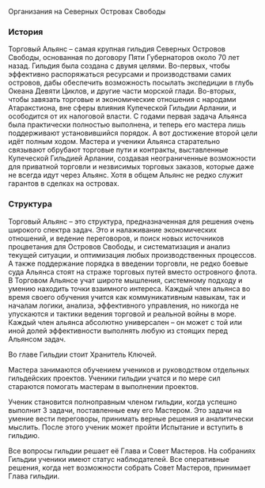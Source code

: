 Организания на Северных Островах Свободы

### История
Торговый Альянс – самая крупная гильдия Северных Островов Свободы, основанная по договору Пяти Губернаторов около 70 лет назад. Гильдия была создана с двумя целями. Во-первых, чтобы эффективно распоряжаться ресурсами и производствами самих островов, дабы обеспечить возможность посылать экспедиции в глубь Океана Девяти Циклов, и другие части морской глади. Во-вторых, чтобы завязать торговые и экономические отношения с народами Атаракстиона, вне сферы влияния Купеческой Гильдии Арлании, и осободится от их налоговой власти. С годами первая задача Альянса была практически полностью выполнена, и теперь его мастера лишь поддерживают установившийся порядок. А вот достижение второй цели идёт полным ходом. Мастера и ученики Альянса старательно связывают обрубают торговые пути и контракты, выставленные Купеческой Гильдией Арлании, создавая неограниченные возможности для приватной торговли и незвисимых торговых заказов, которые даже не всегда идут через Альянс. Хотя в общем Альянс не редко служит гарантов в сделках на островах.

### Структура
Торговый Альянс – это структура, предназначенная для решения очень широкого спектра задач. Это и налаживание экономических отношений, и ведение переговоров, и поиск новых источников процветания для Островов Свободы, и систематизация и анализ текущей ситуации, и оптимизация любых производственных процессов. А также поддержание порядка в введении торговли, не редко боевые суда Альянса стоят на страже торговых путей вместо островного флота. В Торговом Альянсе учат широте мышления, системному подходу и умению находить точки взаимного интереса. Каждый член альянса во время своего обучения учится как коммуникативным навыкам, так и началам логики, анализа, эффективного управления, но никогда не упускаются и тактики ведения торговой и реальной войны в море. Каждый член альянса абсолютно универсален – он может с той или иной долей эффективности выполнять любую из стоящих перед Альянсом задач.

Во главе Гильдии стоит Хранитель Ключей.

Мастера занимаются обучением учеников и руководством отдельных гильдейских проектов. Ученики гильдии учатся и по мере сил стараются помогать мастерам в выполнении проектов.

Ученик становится полноправным членом гильдии, когда успешно выполнит 3 задачи, поставленные ему его Мастером. Это задачи на умение вести переговоры, принимать верные решения и аналитически мыслить. После этого ученик может пройти Испытание и вступить в гильдию.

Все вопросы гильдии решает её Глава и Совет Мастеров. На собраниях Гильдии ученики имеют статус наблюдателей. Все оперативные решения, когда нет возможности собрать Совет Мастеров, принимает Глава гильдии. 
